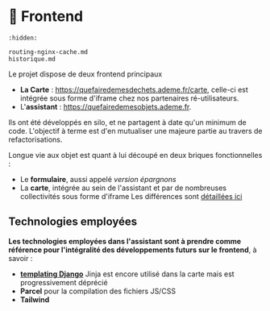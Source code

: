 # 🎨 Frontend

```{toctree}
:hidden:

routing-nginx-cache.md
historique.md
```

Le projet dispose de deux frontend principaux

- **La Carte** : https://quefairedemesdechets.ademe.fr/carte, celle-ci est intégrée sous forme d'iframe chez nos partenaires ré-utilisateurs.
- L'**assistant** : https://quefairedemesobjets.ademe.fr.

Ils ont été développés en silo, et ne partagent à date qu'un minimum de code.
L'objectif à terme est d'en mutualiser une majeure partie au travers de refactorisations.

Longue vie aux objet est quant à lui découpé en deux briques fonctionnelles :

- Le **formulaire**, aussi appelé _version épargnons_
- La **carte**, intégrée au sein de l'assistant et par de nombreuses collectivités sous forme d'iframe
  Les différences sont [détaillées ici](https://www.notion.so/accelerateur-transition-ecologique-ademe/Sp-cifications-de-la-carte-170dcd6cdaee4a62b9f70c2040b363e2?pvs=4)

## Technologies employées

**Les technologies employées dans l'assistant sont à prendre comme référence pour l'intégralité des développements futurs sur le frontend**, à savoir :

- [**templating Django**](https://docs.djangoproject.com/en/5.1/topics/templates/)
  Jinja est encore utilisé dans la carte mais est progressivement déprécié
- **Parcel** pour la compilation des fichiers JS/CSS
- **Tailwind**

